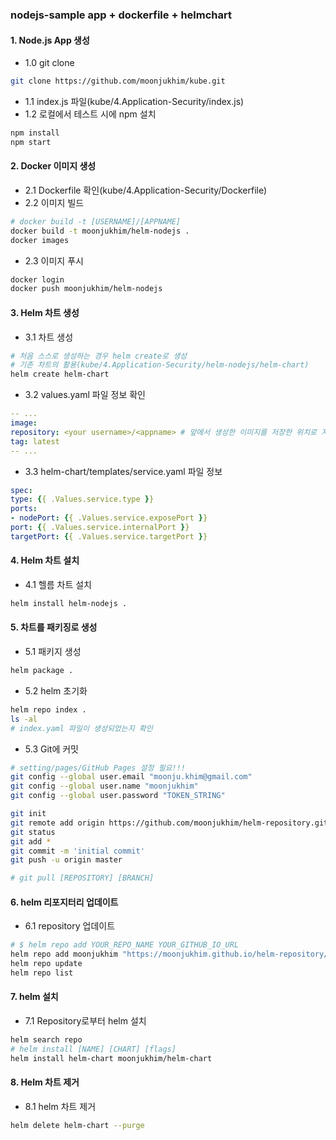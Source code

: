 ### nodejs-sample app + dockerfile + helmchart

#### 1. Node.js App 생성
  - 1.0 git clone
  ```bash
  git clone https://github.com/moonjukhim/kube.git
  ```
  - 1.1 index.js 파일(kube/4.Application-Security/index.js)
  - 1.2 로컬에서 테스트 시에 npm 설치
  ```bash
  npm install
  npm start
  ```

#### 2. Docker 이미지 생성
  - 2.1 Dockerfile 확인(kube/4.Application-Security/Dockerfile)
  - 2.2 이미지 빌드
  ```bash
  # docker build -t [USERNAME]/[APPNAME]
  docker build -t moonjukhim/helm-nodejs .
  docker images
  ```
  - 2.3 이미지 푸시
  ```bash
  docker login
  docker push moonjukhim/helm-nodejs
  ```

#### 3. Helm 차트 생성
  - 3.1 차트 생성
  ```bash
  # 처음 스스로 생성하는 경우 helm create로 생성
  # 기존 차트의 활용(kube/4.Application-Security/helm-nodejs/helm-chart)
  helm create helm-chart
  ```
  - 3.2 values.yaml 파일 정보 확인
  ```yaml
  -- ...
  image:
  repository: <your username>/<appname> # 앞에서 생성한 이미지를 저장한 위치로 지정
  tag: latest
  -- ...
  ```
  - 3.3 helm-chart/templates/service.yaml 파일 정보
  ```yaml
  spec:
  type: {{ .Values.service.type }}
  ports:
  - nodePort: {{ .Values.service.exposePort }}
  port: {{ .Values.service.internalPort }}
  targetPort: {{ .Values.service.targetPort }}
  ```

#### 4. Helm 차트 설치
  - 4.1 헬름 차트 설치
  ```bash
  helm install helm-nodejs .
  ```

#### 5. 차트를 패키징로 생성
  - 5.1 패키지 생성
  ```bash
  helm package .
  ```
  - 5.2 helm 초기화
  ```bash
  helm repo index .
  ls -al
  # index.yaml 파일이 생성되었는지 확인
  ```
  - 5.3 Git에 커밋
  ```bash
  # setting/pages/GitHub Pages 설정 필요!!!
  git config --global user.email "moonju.khim@gmail.com"
  git config --global user.name "moonjukhim"
  git config --global user.password "TOKEN_STRING"

  git init
  git remote add origin https://github.com/moonjukhim/helm-repository.git
  git status
  git add *
  git commit -m 'initial commit'
  git push -u origin master
  
  # git pull [REPOSITORY] [BRANCH]
  ```

#### 6. helm 리포지터리 업데이트
  - 6.1 repository 업데이트
  ```bash
  # $ helm repo add YOUR_REPO_NAME YOUR_GITHUB_IO_URL
  helm repo add moonjukhim "https://moonjukhim.github.io/helm-repository/"
  helm repo update
  helm repo list
  ```

#### 7. helm 설치
  - 7.1 Repository로부터 helm 설치
  ```bash
  helm search repo
  # helm install [NAME] [CHART] [flags]
  helm install helm-chart moonjukhim/helm-chart
  ```

#### 8. Helm 차트 제거
  - 8.1 helm 차트 제거
  ```bash
  helm delete helm-chart --purge
  ```



